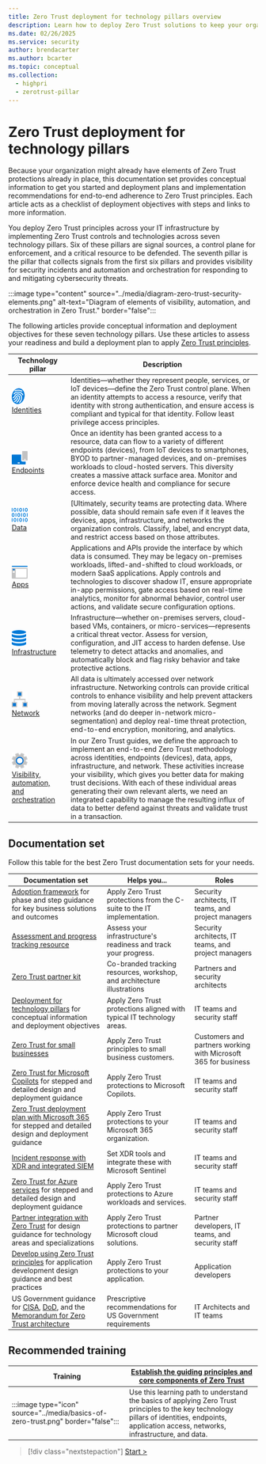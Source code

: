 ```yaml
---
title: Zero Trust deployment for technology pillars overview
description: Learn how to deploy Zero Trust solutions to keep your organization secure.
ms.date: 02/26/2025
ms.service: security
author: brendacarter
ms.author: bcarter
ms.topic: conceptual
ms.collection:
  - highpri
  - zerotrust-pillar
---
```


# Zero Trust deployment for technology pillars

Because your organization might already have elements of Zero Trust protections already in place, this documentation set provides conceptual information to get you started and deployment plans and implementation recommendations for end-to-end adherence to Zero Trust principles. Each article acts as a checklist of deployment objectives with steps and links to more information.

You deploy Zero Trust principles across your IT infrastructure by implementing Zero Trust controls and technologies across seven technology pillars. Six of these pillars are signal sources, a control plane for enforcement, and a critical resource to be defended. The seventh pillar is the pillar that collects signals from the first six pillars and provides visibility for security incidents and automation and orchestration for responding to and mitigating cybersecurity threats.

:::image type="content" source="../media/diagram-zero-trust-security-elements.png" alt-text="Diagram of elements of visibility, automation, and orchestration in Zero Trust." border="false":::

The following articles provide conceptual information and deployment objectives for these seven technology pillars. Use these articles to assess your readiness and build a deployment plan to apply [Zero Trust principles](../zero-trust-overview.md).

| Technology pillar | Description |
| --- | --- |
| [![Fingerprint icon](../media/icon-identity-small.png)](identity.md) <br> [Identities](identity.md) | Identities—whether they represent people, services, or IoT devices—define the Zero Trust control plane. When an identity attempts to access a resource, verify that identity with strong authentication, and ensure access is compliant and typical for that identity. Follow least privilege access principles. |
| [![Endpoints icon.](../media/icon-endpoints-small.png)](endpoints.md) <br> [Endpoints](endpoints.md) |  Once an identity has been granted access to a resource, data can flow to a variety of different endpoints (devices), from IoT devices to smartphones, BYOD to partner-managed devices, and on-premises workloads to cloud-hosted servers. This diversity creates a massive attack surface area. Monitor and enforce device health and compliance for secure access. |
| [![Ones and zeroes icon.](../media/icon-data-small.png)](data.md) <br> [Data](data.md)  | [Ultimately, security teams are protecting data. Where possible, data should remain safe even if it leaves the devices, apps, infrastructure, and networks the organization controls. Classify, label, and encrypt data, and restrict access based on those attributes. |
| [![Application window icon.](../media/icon-applications-small.png)](applications.md) <br> [Apps](applications.md)| Applications and APIs provide the interface by which data is consumed. They may be legacy on-premises workloads, lifted-and-shifted to cloud workloads, or modern SaaS applications. Apply controls and technologies to discover shadow IT, ensure appropriate in-app permissions, gate access based on real-time analytics, monitor for abnormal behavior, control user actions, and validate secure configuration options. |
| [![Data storage disks icon.](../media/icon-infrastructure-small.png)](infrastructure.md) <br> [Infrastructure](infrastructure.md) | Infrastructure—whether on-premises servers, cloud-based VMs, containers, or micro-services—represents a critical threat vector. Assess for version, configuration, and JIT access to harden defense. Use telemetry to detect attacks and anomalies, and automatically block and flag risky behavior and take protective actions. |
| [![Network diagram icon.](../media/icon-networks-small.png)](networks.md) <br> [Network](networks.md) | All data is ultimately accessed over network infrastructure. Networking controls can provide critical controls to enhance visibility and help prevent attackers from moving laterally across the network. Segment networks (and do deeper in-network micro-segmentation) and deploy real-time threat protection, end-to-end encryption, monitoring, and analytics. |
| [![Gear icon.](../media/icon-visibility-automation-orchestration-small.png)](visibility-automation-orchestration.md) <br> [Visibility, automation, and orchestration](visibility-automation-orchestration.md) | In our Zero Trust guides, we define the approach to implement an end-to-end Zero Trust methodology across identities, endpoints (devices), data, apps, infrastructure, and network. These activities increase your visibility, which gives you better data for making trust decisions. With each of these individual areas generating their own relevant alerts, we need an integrated capability to manage the resulting influx of data to better defend against threats and validate trust in a transaction. |

## Documentation set

Follow this table for the best Zero Trust documentation sets for your needs.

|Documentation set|Helps you...|Roles|
|---|---|---|
|[Adoption framework](../adopt/zero-trust-adoption-overview.md) for phase and step guidance for key business solutions and outcomes|Apply Zero Trust protections from the C-suite to the IT implementation.|Security architects, IT teams, and project managers|
|[Assessment and progress tracking resource](../zero-trust-assessment-progress-tracking-resources.md) |Assess your infrastructure's readiness and track your progress. |Security architects, IT teams, and project managers|
|[Zero Trust partner kit](../zero-trust/zero-trust-partner-kit.md) |Co-branded tracking resources, workshop, and architecture illustrations |Partners and security architects |
|[Deployment for technology pillars](../deploy/overview.md) for conceptual information and deployment objectives|Apply Zero Trust protections aligned with typical IT technology areas.|IT teams and security staff|
|[Zero Trust for small businesses](../guidance-smb-partner.md)|Apply Zero Trust principles to small business customers.|Customers and partners working with Microsoft 365 for business|
|[Zero Trust for Microsoft Copilots](../copilots/apply-zero-trust-copilots-overview.md) for stepped and detailed design and deployment guidance|Apply Zero Trust protections to Microsoft Copilots.|IT teams and security staff|
|[Zero Trust deployment plan with Microsoft 365](microsoft-365/security/microsoft-365-zero-trust?bc=%2fsecurity%2fzero-trust%2fbreadcrumb%2ftoc.json&toc=%2fsecurity%2fzero-trust%2ftoc.json) for stepped and detailed design and deployment guidance|Apply Zero Trust protections to your Microsoft 365 organization.|IT teams and security staff|
|[Incident response with XDR and integrated SIEM](../siem-xdr-overview.md)|Set XDR tools and integrate these with Microsoft Sentinel|IT teams and security staff|
|[Zero Trust for Azure services](../azure-infrastructure-overview.md) for stepped and detailed design and deployment guidance|Apply Zero Trust protections to Azure workloads and services.|IT teams and security staff|
|[Partner integration with Zero Trust](../integrate/overview.md) for design guidance for technology areas and specializations|Apply Zero Trust protections to partner Microsoft cloud solutions.|Partner developers, IT teams, and security staff|
|[Develop using Zero Trust principles](../develop/overview.md) for application development design guidance and best practices|Apply Zero Trust protections to your application.|Application developers|
|US Government guidance for [CISA](/security/zero-trust/cisa-zero-trust-maturity-model-intro), [DoD](/security/zero-trust/dod-zero-trust-strategy-intro), and the [Memorandum for Zero Trust architecture](/entra/standards/memo-22-09-meet-identity-requirements) |Prescriptive recommendations for US Government requirements |IT Architects and IT teams|

## Recommended training

|Training  | [Establish the guiding principles and core components of Zero Trust](/training/paths/zero-trust-principles/) |
|---------|---------|
|:::image type="icon" source="../media/basics-of-zero-trust.png" border="false"::: | Use this learning path to understand the basics of applying Zero Trust principles to the key technology pillars of identities, endpoints, application access, networks, infrastructure, and data. |
> [!div class="nextstepaction"]
> [Start >](/training/paths/zero-trust-principles/)

